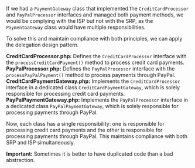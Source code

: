 If we had a `PaymentGateway` class that implemented the `CreditCardProcessor` and `PayPalProcessor` interfaces and managed both payment methods, we would be complying with the ISP but not with the SRP, as the `PaymentGateway` class would have multiple responsibilities.

To solve this and maintain compliance with both principles, we can apply the delegation design pattern.

**CreditCardProcessor.php:** Defines the `CreditCardProcessor` interface with the `processCreditCardPayment()` method to process credit card payments. **PayPalProcessor.php:** Defines the `PayPalProcessor` interface with the `processPayPalPayment()` method to process payments through PayPal. **CreditCardPaymentGateway.php:** Implements the `CreditCardProcessor` interface in a dedicated class `CreditCardPaymentGateway`, which is solely responsible for processing credit card payments. **PayPalPaymentGateway.php:** Implements the `PayPalProcessor` interface in a dedicated class `PayPalPaymentGateway`, which is solely responsible for processing payments through PayPal.

Now, each class has a single responsibility: one is responsible for processing credit card payments and the other is responsible for processing payments through PayPal. This maintains compliance with both SRP and ISP simultaneously.

**Important:** Sometimes it is better to have duplicated code than a bad abstraction.
